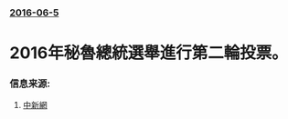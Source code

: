 ### [2016-06-5](/news/2016/06/5/index.md)

##### 
# 2016年秘魯總統選舉進行第二輪投票。 




### 信息来源:

1. [中新網](http://www.chinanews.com/gj/2016/06-06/7894930.shtml)
